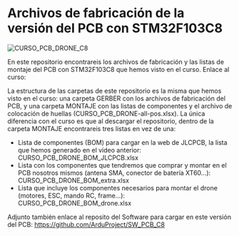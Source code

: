 # Archivos de fabricación de la versión del PCB con STM32F103C8

![CURSO_PCB_DRONE_C8](https://user-images.githubusercontent.com/46316984/147909668-d5800446-545d-4e27-b657-fd3ca0afd38e.png)

En este repositorio encontrareis los archivos de fabricación y las listas de montaje del PCB con STM32F103C8 que hemos visto en el curso. Enlace al curso:


La estructura de las carpetas de este repositorio es la misma que hemos visto en el curso: una carpeta GERBER con los archivos de fabricación del PCB, y una carpeta MONTAJE con las listas de componentes y el archivo de colocación de huellas (CURSO_PCB_DRONE-all-pos.xlsx). La única diferencia con el curso es que al descargar el repositorio, dentro de la carpeta MONTAJE encontrareis tres listas en vez de una:

- Lista de componentes (BOM) para cargar en la web de JLCPCB, la lista que hemos generado en el vídeo anterior: CURSO_PCB_DRONE_BOM_JLCPCB.xlsx
- Lista con los componentes que tendremos que comprar y montar en el PCB nosotros mismos (antena SMA, conector de batería XT60...): CURSO_PCB_DRONE_BOM_extra.xlsx
- Lista que incluye los componentes necesarios para montar el drone (motores, ESC, mando RC, frame...): CURSO_PCB_DRONE_BOM_drone.xlsx

Adjunto también enlace al reposito del Software para cargar en este versión del PCB: https://github.com/ArduProject/SW_PCB_C8
